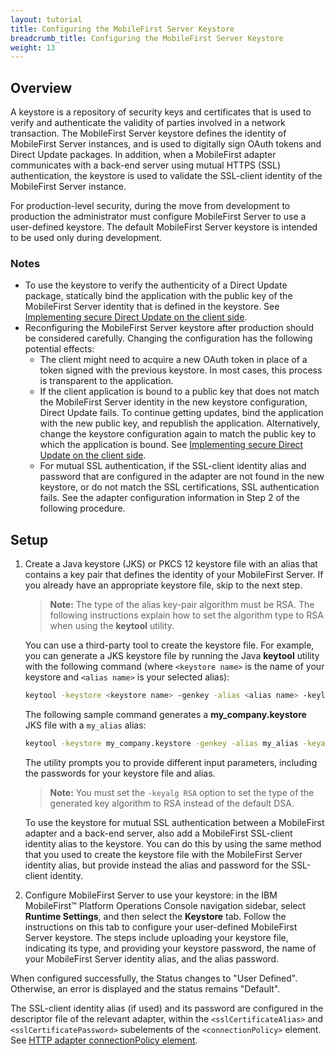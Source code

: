 ```yaml
---
layout: tutorial
title: Configuring the MobileFirst Server Keystore
breadcrumb_title: Configuring the MobileFirst Server Keystore
weight: 13
---
```

## Overview
A keystore is a repository of security keys and certificates that is used to verify and authenticate the validity of parties involved in a network transaction. The MobileFirst Server keystore defines the identity of MobileFirst Server instances, and is used to digitally sign OAuth tokens and Direct Update packages. In addition, when a MobileFirst adapter communicates with a back-end server using mutual HTTPS (SSL) authentication, the keystore is used to validate the SSL-client identity of the MobileFirst Server instance.

For production-level security, during the move from development to production the administrator must configure MobileFirst Server to use a user-defined keystore. The default MobileFirst Server keystore is intended to be used only during development.

### Notes
* To use the keystore to verify the authenticity of a Direct Update package, statically bind the application with the public key of the MobileFirst Server identity that is defined in the keystore. See [Implementing secure Direct Update on the client side](../../application-development/direct-update).
* Reconfiguring the MobileFirst Server keystore after production should be considered carefully. Changing the configuration has the following potential effects:
    * The client might need to acquire a new OAuth token in place of a token signed with the previous keystore. In most cases, this process is transparent to the application.
    * If the client application is bound to a public key that does not match the MobileFirst Server identity in the new keystore configuration, Direct Update fails. To continue getting updates, bind the application with the new public key, and republish the application. Alternatively, change the keystore configuration again to match the public key to which the application is bound. See [Implementing secure Direct Update on the client side](../../application-development/direct-update).
    *  For mutual SSL authentication, if the SSL-client identity alias and password that are configured in the adapter are not found in the new keystore, or do not match the SSL certifications, SSL authentication fails. See the adapter configuration information in Step 2 of the following procedure.

## Setup
1. Create a Java keystore (JKS) or PKCS 12 keystore file with an alias that contains a key pair that defines the identity of your MobileFirst Server. If you already have an appropriate keystore file, skip to the next step.

    > **Note:** The type of the alias key-pair algorithm must be RSA. The following instructions explain how to set the algorithm type to RSA when using the **keytool** utility.

    You can use a third-party tool to create the keystore file. For example, you can generate a JKS keystore file by running the Java **keytool** utility with the following command (where `<keystore name>` is the name of your keystore and `<alias name>` is your selected alias):
    
    ```bash
    keytool -keystore <keystore name> -genkey -alias <alias name> -keylag RSA
    ```
    
    The following sample command generates a **my_company.keystore** JKS file with a `my_alias` alias:
    
    ```bash
    keytool -keystore my_company.keystore -genkey -alias my_alias -keyalg RSA
    ```
    
    The utility prompts you to provide different input parameters, including the passwords for your keystore file and alias.

    > **Note:** You must set the `-keyalg RSA` option to set the type of the generated key algorithm to RSA instead of the default DSA.

    To use the keystore for mutual SSL authentication between a MobileFirst adapter and a back-end server, also add a MobileFirst SSL-client identity alias to the keystore. You can do this by using the same method that you used to create the keystore file with the MobileFirst Server identity alias, but provide instead the alias and password for the SSL-client identity.

2. Configure MobileFirst Server to use your keystore: in the IBM MobileFirst™ Platform Operations Console navigation sidebar, select **Runtime Settings**, and then select the **Keystore** tab. Follow the instructions on this tab to configure your user-defined MobileFirst Server keystore. The steps include uploading your keystore file, indicating its type, and providing your keystore password, the name of your MobileFirst Server identity alias, and the alias password. 

When configured successfully, the Status changes to "User Defined". Otherwise, an error is displayed and the status remains "Default".

The SSL-client identity alias (if used) and its password are configured in the descriptor file of the relevant adapter, within the `<sslCertificateAlias>` and `<sslCertificatePassword>` subelements of the `<connectionPolicy>` element. See [HTTP adapter connectionPolicy element](../../adapters/javascript-adapters/js-http-adapter/#the-xml-file).





